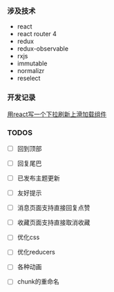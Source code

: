 ### 涉及技术
* react
* react router 4
* redux
* redux-observable
* rxjs
* immutable
* normalizr
* reselect

### 开发记录
[用react写一个下拉刷新上滑加载组件](https://github.com/JoV5/blog/blob/master/%E5%89%8D%E7%AB%AF/React/%E7%94%A8react%E5%86%99%E4%B8%80%E4%B8%AA%E4%B8%8B%E6%8B%89%E5%88%B7%E6%96%B0%E4%B8%8A%E6%BB%91%E5%8A%A0%E8%BD%BD%E7%BB%84%E4%BB%B6.md)

### TODOS
-[ ] 回到顶部  
-[ ] 回复尾巴  
-[ ] 已发布主题更新  
-[ ] 友好提示  
-[ ] 消息页面支持直接回复点赞  
-[ ] 收藏页面支持直接取消收藏  
-[ ] 优化css  
-[ ] 优化reducers  
-[ ] 各种动画  
-[ ] chunk的重命名  


